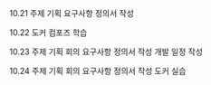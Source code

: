 10.21 
주제 기획
요구사항 정의서 작성

10.22
도커 컴포즈 학습

10.23
주제 기획 회의
요구사항 정의서 작성
개발 일정 작성

10.24
주제 기획 회의
요구사항 정의서 작성
도커 실습

